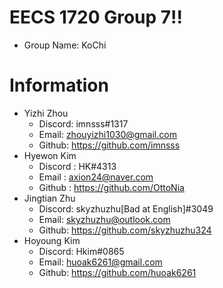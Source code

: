 # EECS 1720 Group 7!!
- Group Name: KoChi

# Information

- Yizhi Zhou
	- Discord: imnsss#1317
	- Email: zhouyizhi1030@gmail.com
	- Github: https://github.com/imnsss
- Hyewon Kim
	- Discord : HK#4313
	- Email : axion24@naver.com
	- Github : https://github.com/OttoNia
- Jingtian Zhu
	- Discord: skyzhuzhu[Bad at English]#3049
	- Email: skyzhuzhu@outlook.com	
	- Github: https://github.com/skyzhuzhu324
- Hoyoung Kim
	- Discord: Hkim#0865
	- Email: huoak6261@gmail.com	
	- Github: https://github.com/huoak6261

